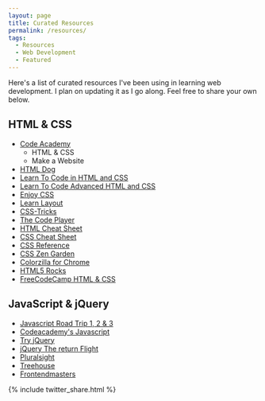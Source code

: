 ```yaml
---
layout: page
title: Curated Resources
permalink: /resources/
tags:
  - Resources
  - Web Development
  - Featured
---
```

<p class="message">
  Here's a list of curated resources I've been using in learning web development. I plan on updating it as I go along. Feel free to share your own below.
</p>

## HTML & CSS

* [Code Academy](https://codeacademy.com)
  * HTML & CSS
  * Make a Website
* [HTML Dog](http://www.htmldog.com/guides/html/beginner/)
* [Learn To Code in HTML and CSS](http://learn.shayhowe.com/html-css/)
* [Learn To Code Advanced HTML and CSS](http://learn.shayhowe.com/advanced-html-css/)
* [Enjoy CSS](http://enjoycss.com/)
* [Learn Layout](http://learnlayout.com/)
* [CSS-Tricks](https://css-tricks.com/)
* [The Code Player](http://thecodeplayer.com/walkthrough/css3-android-logo)
* [HTML Cheat Sheet](http://overapi.com/html/)
* [CSS Cheat Sheet](http://overapi.com/css/)
* [CSS Reference](http://tympanus.net/codrops/css_reference/)
* [CSS Zen Garden](http://www.csszengarden.com/)
* [Colorzilla for Chrome](http://www.colorzilla.com/chrome/)
* [HTML5 Rocks](http://www.html5rocks.com/en/)
* [FreeCodeCamp HTML & CSS](http://www.freecodecamp.com/map#html5-and-css)

## JavaScript & jQuery

* [Javascript Road Trip 1, 2 & 3](http://javascript-roadtrip.codeschool.com/)
* [Codeacademy's Javascript](https://codeacademy.com)
* [Try jQuery](try.jquery.com/)
* [jQuery The return Flight](https://www.codeschool.com/courses/jquery-the-return-flight)
* [Pluralsight](https://app.pluralsight.com/library/)
* [Treehouse](https://teamtreehouse.com)
* [Frontendmasters](https://frontendmasters.com/)


{% include twitter_share.html %}
